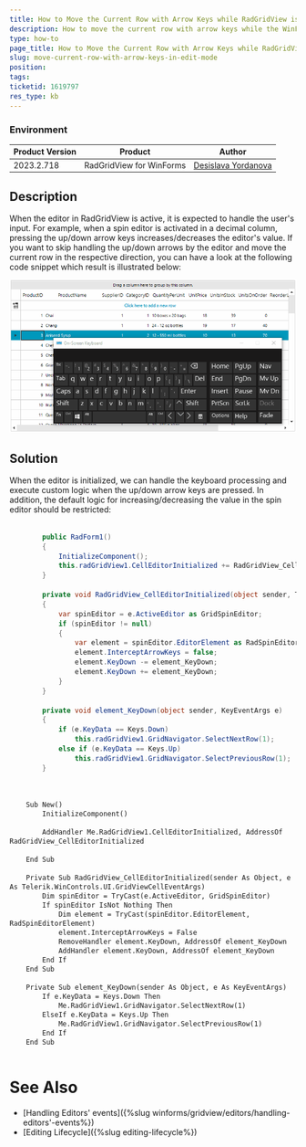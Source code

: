 ```yaml
---
title: How to Move the Current Row with Arrow Keys while RadGridView is in Edit Mode
description: How to move the current row with arrow keys while the WinForms GridView is in Edit Mode.
type: how-to
page_title: How to Move the Current Row with Arrow Keys while RadGridView is in Edit Mode
slug: move-current-row-with-arrow-keys-in-edit-mode
position: 
tags: 
ticketid: 1619797
res_type: kb
---
```


### Environment
 
|Product Version|Product|Author|
|----|----|----|
|2023.2.718|RadGridView for WinForms|[Desislava Yordanova](https://www.telerik.com/blogs/author/desislava-yordanova)|
 
## Description

When the editor in RadGridView is active, it is expected to handle the user's input. For example, when a spin editor is activated in a decimal column, pressing the up/down arrow keys increases/decreases the editor's value. If you want to skip handling the up/down arrows by the editor and move the current row in the respective direction, you can have a look at the following code snippet which result is illustrated below: 


![move-current-row-with-arrow-keys-in-edit-mode](images/move-current-row-with-arrow-keys-in-edit-mode.gif)

## Solution

When the editor is initialized, we can handle the keyboard processing and execute custom logic when the up/down arrow keys are pressed. In addition, the default logic for increasing/decreasing the value in the spin editor should be restricted:
 
 
````C#

        public RadForm1()
        {
            InitializeComponent();
            this.radGridView1.CellEditorInitialized += RadGridView_CellEditorInitialized;
        }

        private void RadGridView_CellEditorInitialized(object sender, Telerik.WinControls.UI.GridViewCellEventArgs e)
        {
            var spinEditor = e.ActiveEditor as GridSpinEditor;
            if (spinEditor != null)
            {
                var element = spinEditor.EditorElement as RadSpinEditorElement;
                element.InterceptArrowKeys = false;
                element.KeyDown -= element_KeyDown;
                element.KeyDown += element_KeyDown;
            }
        }

        private void element_KeyDown(object sender, KeyEventArgs e)
        {
            if (e.KeyData == Keys.Down)
                this.radGridView1.GridNavigator.SelectNextRow(1);
            else if (e.KeyData == Keys.Up)
                this.radGridView1.GridNavigator.SelectPreviousRow(1);
        }
        
````
````VB.NET

    Sub New() 
        InitializeComponent()

        AddHandler Me.RadGridView1.CellEditorInitialized, AddressOf RadGridView_CellEditorInitialized

    End Sub

    Private Sub RadGridView_CellEditorInitialized(sender As Object, e As Telerik.WinControls.UI.GridViewCellEventArgs)
        Dim spinEditor = TryCast(e.ActiveEditor, GridSpinEditor)
        If spinEditor IsNot Nothing Then
            Dim element = TryCast(spinEditor.EditorElement, RadSpinEditorElement)
            element.InterceptArrowKeys = False 
            RemoveHandler element.KeyDown, AddressOf element_KeyDown
            AddHandler element.KeyDown, AddressOf element_KeyDown
        End If
    End Sub

    Private Sub element_KeyDown(sender As Object, e As KeyEventArgs)
        If e.KeyData = Keys.Down Then
            Me.RadGridView1.GridNavigator.SelectNextRow(1)
        ElseIf e.KeyData = Keys.Up Then
            Me.RadGridView1.GridNavigator.SelectPreviousRow(1)
        End If
    End Sub  
    
````

# See Also

 * [Handling Editors' events]({%slug winforms/gridview/editors/handling-editors'-events%})
 * [Editing Lifecycle]({%slug editing-lifecycle%}) 


